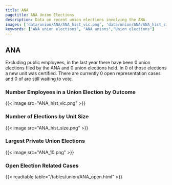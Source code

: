 ```yaml
---
title: ANA
pagetitle: ANA Union Elections
description: Data on recent union elections involving the ANA.
images: ['data/union/ANA/ANA_hist_vic.png', 'data/union/ANA/ANA_hist_size.png', 'data/union/ANA/ANA_10.png']
keywords: ["ANA union elections", "ANA unions","Union elections"]
---
```

##  ANA

Excluding public employees, in the last year there have been 0 union elections filed by the ANA and 0 union elections held. In 0 of those elections a new unit was certified. There are currently 0 open representation cases and 0 of are still waiting to vote.

### Number Employees in a Union Election by Outcome
{{< image src="ANA_hist_vic.png" >}}

### Number of Elections by Unit Size
{{< image src="ANA_hist_size.png" >}}

### Largest Private Union Elections
{{< image src="ANA_10.png" >}}

### Open Election Related Cases
{{< readtable table="/tables/union/ANA_open.html" >}}

